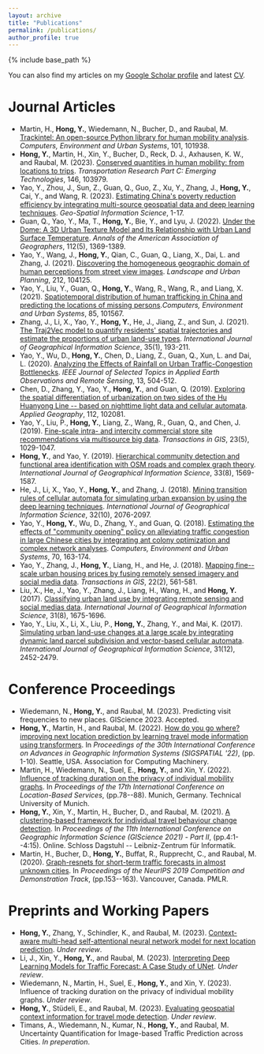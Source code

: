 ```yaml
---
layout: archive
title: "Publications"
permalink: /publications/
author_profile: true
---
```

{% include base_path %}

You can also find my articles on my [Google Scholar profile](https://scholar.google.com/citations?user=dnaRSnwAAAAJ&hl=en) and latest [CV](/files/cv-yehong.pdf).

<!-- {% for post in site.publications reversed %}
  {% include archive-single.html %}
{% endfor %} -->

# Journal Articles
* Martin, H., **Hong, Y.**, Wiedemann, N., Bucher, D., and Raubal, M. [Trackintel: An open-source Python library for human mobility analysis](https://doi.org/10.1016/j.compenvurbsys.2023.101938). *Computers, Environment and Urban Systems*, 101, 101938.
* **Hong, Y.**, Martin, H., Xin, Y., Bucher, D., Reck, D. J., Axhausen, K. W., and Raubal, M. (2023). [Conserved quantities in human mobility: from locations to trips](https://doi.org/10.1016/j.trc.2022.103979).  *Transportation Research Part C: Emerging Technologies*, 146, 103979. 
* Yao, Y., Zhou, J., Sun, Z., Guan, Q., Guo, Z., Xu, Y., Zhang, J., **Hong, Y.**, Cai, Y., and Wang, R. (2023). [Estimating China's poverty reduction efficiency by integrating multi-source geospatial data and deep learning techniques](https://doi.org/10.1080/10095020.2023.2165975). *Geo-Spatial Information Science*, 1-17. 
* Guan, Q., Yao, Y., Ma, T., **Hong, Y.**, Bie, Y., and Lyu, J. (2022). [Under the Dome: A 3D Urban Texture Model and Its Relationship with Urban Land Surface Temperature](https://doi.org/10.1080/24694452.2021.1972790). *Annals of the American Association of Geographers*, 112(5), 1369-1389. 
* Yao, Y., Wang, J., **Hong, Y.**, Qian, C., Guan, Q., Liang, X., Dai, L. and Zhang, J. (2021). [Discovering the homogeneous geographic domain of human perceptions from street view images](https://doi.org/10.1016/j.landurbplan.2021.104125). *Landscape and Urban Planning*, 212, 104125.
* Yao, Y., Liu, Y., Guan, Q., **Hong, Y.**, Wang, R., Wang, R., and Liang, X. (2021). [Spatiotemporal distribution of human trafficking in China and predicting the locations of missing persons](https://doi.org/10.1016/j.compenvurbsys.2020.101567).*Computers, Environment and Urban Systems*, 85, 101567. 
* Zhang, J., Li, X., Yao, Y., **Hong, Y.**, He, J., Jiang, Z., and Sun, J. (2021). [The Traj2Vec model to quantify residents' spatial trajectories and estimate the proportions of urban land-use types](https://doi.org/10.1080/13658816.2020.1726923). *International Journal of Geographical Information Science*, 35(1), 193-211. 
* Yao, Y., Wu, D., **Hong, Y.**, Chen, D., Liang, Z., Guan, Q., Xun, L. and Dai, L. (2020). [Analyzing the Effects of Rainfall on Urban Traffic-Congestion Bottlenecks](https://doi.org/10.1109/JSTARS.2020.2966591). *IEEE Journal of Selected Topics in Applied Earth Observations and Remote Sensing*, 13, 504-512. 
* Chen, D., Zhang, Y., Yao, Y., **Hong, Y.**, and Guan, Q. (2019). [Exploring the spatial differentiation of urbanization on two sides of the Hu Huanyong Line -- based on nighttime light data and cellular automata](https://doi.org/10.1016/j.apgeog.2019.102081). *Applied Geography*, 112, 102081. 
* Yao, Y., Liu, P., **Hong, Y.**, Liang, Z., Wang, R., Guan, Q., and Chen, J. (2019). [Fine-scale intra- and intercity commercial store site recommendations via multisource big data](https://doi.org/10.1111/tgis.12553). *Transactions in GIS*, 23(5), 1029-1047. 
* **Hong, Y.**, and Yao, Y. (2019). [Hierarchical community detection and functional area identification with OSM roads and complex graph theory](https://doi.org/10.1080/13658816.2019.1584806). *International Journal of Geographical Information Science*, 33(8), 1569-1587.
* He, J., Li, X., Yao, Y., **Hong, Y.**, and Zhang, J. (2018). [Mining transition rules of cellular automata for simulating urban expansion by using the deep learning techniques](https://doi.org/10.1080/13658816.2018.1480783). *International Journal of Geographical Information Science*, 32(10), 2076-2097. 
* Yao, Y., **Hong, Y.**, Wu, D., Zhang, Y., and Guan, Q. (2018). [Estimating the effects of "community opening" policy on alleviating traffic congestion in large Chinese cities by integrating ant colony optimization and complex network analyses](https://doi.org/10.1016/j.compenvurbsys.2018.03.005). *Computers, Environment and Urban Systems*, 70, 163-174. 
* Yao, Y., Zhang, J., **Hong, Y.**, Liang, H., and He, J. (2018). [Mapping fine--scale urban housing prices by fusing remotely sensed imagery and social media data](https://doi.org/10.1111/tgis.12330). *Transactions in GIS*, 22(2), 561-581. 
* Liu, X., He, J., Yao, Y., Zhang, J., Liang, H., Wang, H., and **Hong, Y.** (2017). [Classifying urban land use by integrating remote sensing and social medias data](https://doi.org/10.1080/13658816.2017.1324976). *International Journal of Geographical Information Science*, 31(8), 1675-1696. 
* Yao, Y., Liu, X., Li, X., Liu, P., **Hong, Y.**, Zhang, Y., and Mai, K. (2017). [Simulating urban land-use changes at a large scale by integrating dynamic land parcel subdivision and vector-based cellular automata](https://doi.org/10.1080/13658816.2017.1360494). *International Journal of Geographical Information Science*, 31(12), 2452-2479. 

# Conference Proceedings

* Wiedemann, N., **Hong, Y.**, and Raubal, M. (2023). Predicting visit frequencies to new places. GIScience 2023. Accepted. 
* **Hong, Y.**, Martin, H., and Raubal, M. (2022). [How do you go where? improving next location prediction by learning travel mode information using transformers](https://doi.org/10.1145/3557915.3560996). In *Proceedings of the 30th International Conference on Advances in Geographic Information Systems (SIGSPATIAL '22)*, (pp. 1-10). Seattle, USA. Association for Computing Machinery. 
* Martin, H., Wiedemann, N., Suel, E., **Hong, Y.**, and Xin, Y. (2022). [Influence of tracking duration on the privacy of individual mobility graphs](https://doi.org/10.3929/ethz-b-000572753). In *Proceedings of the 17th International Conference on Location-Based Services*, (pp.78--88). Munich, Germany. Technical University of Munich.
* **Hong, Y.**, Xin, Y., Martin, H., Bucher, D., and Raubal, M. (2021). [A clustering-based framework for individual travel behaviour change detection](https://doi.org/10.4230/LIPIcs.GIScience.2021.II.4). In *Proceedings of the 11th International Conference on Geographic Information Science (GIScience 2021) - Part II*, (pp.4:1--4:15). Online. Schloss Dagstuhl -- Leibniz-Zentrum für Informatik. 
* Martin, H., Bucher, D., **Hong, Y.**, Buffat, R., Rupprecht, C., and Raubal, M. (2020). [Graph-resnets for short-term traffic forecasts in almost unknown cities](http://proceedings.mlr.press/v123/martin20a.html). In *Proceedings of the NeurIPS 2019 Competition and Demonstration Track*, (pp.153--163). Vancouver, Canada. PMLR.

# Preprints and Working Papers

* **Hong, Y.**, Zhang, Y., Schindler, K., and Raubal, M. (2023). [Context-aware multi-head self-attentional neural network model for next location prediction](https://arxiv.org/abs/2212.01953). *Under review*.
* Li, J., Xin, Y., **Hong, Y.**, and Raubal, M. (2023). [Interpreting Deep Learning Models for Traffic Forecast: A Case Study of UNet](https://papers.ssrn.com/sol3/papers.cfm?abstract_id=4370154). *Under review*.
* Wiedemann, N., Martin, H., Suel, E., **Hong, Y.**, and Xin, Y. (2023). Influence of tracking duration on the privacy of individual mobility graphs. *Under review*.
* **Hong, Y.**, Stüdeli, E., and Raubal, M. (2023). [Evaluating geospatial context information for travel mode detection](https://arxiv.org/abs/2305.19428). *Under review*.
* Timans, A., Wiedemann, N., Kumar, N., **Hong, Y.**, and Raubal, M. Uncertainty Quantification for Image-based Traffic Prediction across Cities. *In preperation*.

